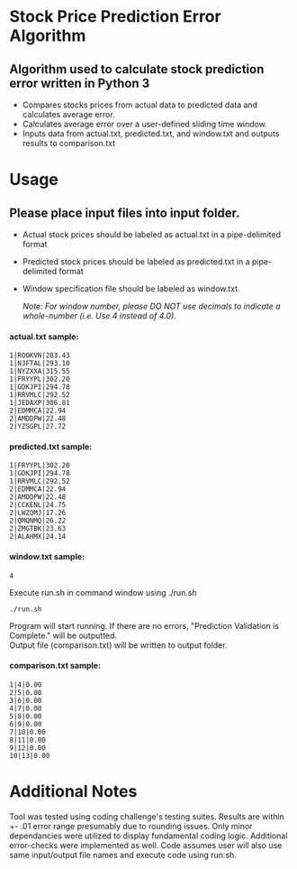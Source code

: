 # Stock Price Prediction Error Algorithm

## Algorithm used to calculate stock prediction error written in Python 3
* Compares stocks prices from actual data to predicted data and calculates average error.
* Calculates average error over a user-defined sliding time window.
* Inputs data from actual.txt, predicted.txt, and window.txt and outputs results to comparison.txt

# Usage

## Please place input files into input folder.
* Actual stock prices should be labeled as actual.txt in a pipe-delimited format
* Predicted stock prices should be labeled as predicted.txt in a pipe-delimited format
* Window specification file should be labeled as window.txt. 

  _Note: For window number, please DO NOT use decimals to indicate a whole-number (i.e. Use 4 instead of 4.0)._ 

#### actual.txt sample:

```
1|ROOKVN|283.43
1|NJFTAL|293.10
1|NYZXXA|315.55
1|FRYYPL|302.20
1|GDKJPI|294.78
1|RRVMLC|292.52
1|JEDAXP|306.81
2|EDMMCA|22.94
2|AMDDPW|22.48
2|YZSGPL|27.72
```

#### predicted.txt sample:

```
1|FRYYPL|302.20
1|GDKJPI|294.78
1|RRVMLC|292.52
2|EDMMCA|22.94
2|AMDDPW|22.48
2|CCKENL|24.75
2|LWZQMJ|17.26
2|QMQNMQ|26.22
2|ZMGTBK|23.63
2|ALAHMX|24.14
```

#### window.txt sample:

```
4
```


Execute run.sh in command window using ./run.sh
```
./run.sh

```
Program will start running. If there are no errors, "Prediction Validation is Complete." will be outputted.  
Output file (comparison.txt) will be written to output folder. 

#### comparison.txt sample:

```
1|4|0.00
2|5|0.00
3|6|0.00
4|7|0.00
5|8|0.00
6|9|0.00
7|10|0.00
8|11|0.00
9|12|0.00
10|13|0.00
```

# Additional Notes

Tool was tested using coding challenge's testing suites.  Results are within +- .01 error range presumably due to rounding issues.  Only minor dependancies were utilized to display fundamental coding logic.  Additional error-checks were implemented as well.  Code assumes user will also use same input/output file names and execute code using run.sh. 
